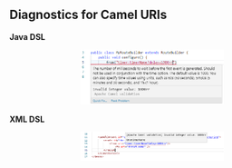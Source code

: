 ## Diagnostics for Camel URIs

**Java DSL**

<p align="center"><img src="../images/diagnosticJava.png" alt="Diagnostic for Java DSL" class="zoom" width="50%"/></p>

**XML DSL**

<p align="center"><img src="../images/diagnostic.png" alt="Diagnostic for XML DSL" class="zoom" width="50%"/></p>
